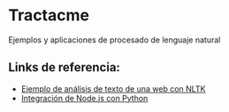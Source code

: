 # Tractacme
Ejemplos y aplicaciones de procesado de lenguaje natural


## Links de referencia:
- [Ejemplo de análisis de texto de una web con NLTK](https://likegeeks.com/es/tutorial-de-nlp-con-python-nltk/)
- [Integración de Node.js con Python](https://medium.com/@HolmesLaurence/integrating-node-and-python-6b8454bfc272)



